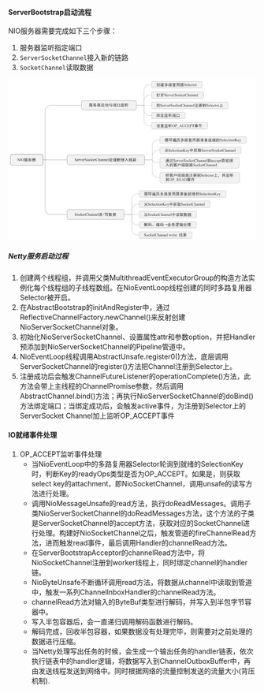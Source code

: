#### ServerBootstrap启动流程

NIO服务器需要完成如下三个步骤：

1. 服务器监听指定端口
2. `ServerSocketChannel`接入新的链路
3. `SocketChannel`读取数据

<img src="./img/NIO服务器设计.png" style="zoom:60%;" />

##### Netty服务启动过程

1. 创建两个线程组，并调用父类MultithreadEventExecutorGroup的构造方法实例化每个线程组的子线程数组。在NioEventLoop线程创建的同时多路复用器Selector被开启。
2. 在AbstractBootstrap的initAndRegister中，通过ReflectiveChannelFactory.newChannel()来反射创建NioServerSocketChannel对象。
3. 初始化NioServerSocketChannel、设置属性attr和参数option，并把Handler预添加到NioServerSocketChannel的Pipeline管道中。
4. NioEventLoop线程调用AbstractUnsafe.register0()方法，底层调用ServerSocketChannel的register()方法把Channel注册到Selector上。
5. 注册成功后会触发ChannelFutureListener的operationComplete()方法，此方法会带上主线程的ChannelPromise参数，然后调用AbstractChannel.bind()方法；再执行NioServerSocketChannel的doBind()方法绑定端口；当绑定成功后，会触发active事件，为注册到Selector上的ServerSocket Channel加上监听OP_ACCEPT事件

#### IO就绪事件处理

1. OP_ACCEPT监听事件处理
   + 当NioEventLoop中的多路复用器Selector轮询到就绪的SelectionKey时，判断Key的readyOps类型是否为OP_ACCEPT。如果是，则获取select key的attachment，即NioSocketChannel，调用unsafe的读写方法进行处理。
   + 调用NioMessageUnsafe的read方法，执行doReadMessages。调用子类NioServerSocketChannel的doReadMessages方法，这个方法的子类是ServerSocketChannel的accept方法，获取对应的SocketChannel进行处理。构建好NioSocketChannel之后，触发管道的fireChannelRead方法，进而触发read事件，最后调用Handler的channelRead方法。
   + 在ServerBootstrapAcceptor的channelRead方法中，将NioSocketChannel注册到worker线程上，同时绑定channel的handler链。
   + NioByteUnsafe不断循环调用read方法，将数据从channel中读取到管道中，触发一系列ChannelInboxHandler的channelRead方法。
   + channelRead方法对输入的ByteBuf类型进行解码，并写入到半包字节容器中。
   + 写入半包容器后，会一直递归调用解码函数进行解码。 
   + 解码完成，回收半包容器，如果数据没有处理完毕，则需要对之前处理的数据进行压缩。
   + 当Netty处理写出任务的时候，会生成一个输出任务的handler链表，依次执行链表中的handler逻辑，将数据写入到ChannelOutboxBuffer中，再由发送线程发送到网络中。同时根据网络的流量控制发送的流量大小(背压机制).